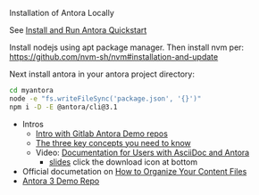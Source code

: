 Installation of Antora Locally

See [Install and Run Antora Quickstart](https://docs.antora.org/antora/latest/install-and-run-quickstart/)

Install nodejs using apt package manager. Then install nvm per: <https://github.com/nvm-sh/nvm#installation-and-update>

Next install antora in your antora project directory:

```bash
cd myantora
node -e "fs.writeFileSync('package.json', '{}')"
npm i -D -E @antora/cli@3.1
```

- Intros
  - [Intro with Gitlab Antora Demo repos](https://www.magnolia-cms.com/blog/using-asciidoc-and-antora-to-create-online-technical-documentation.html)
  - [The three key concepts you need to know](https://matthewsetter.com/antora/three-core-concepts/)
  - Video: [Documentation for Users with AsciiDoc and Antora](https://www.youtube.com/watch?v=LT0a--DNJhI)
    - [slides](https://speakerdeck.com/ahus1/antora-3-release-celebration) click the download icon at bottom
- Official documetation on [How to Organize Your Content Files](https://docs.antora.org/antora/latest/organize-content-files/)
- [Antora 3 Demo Repo](https://github.com/ahus1/antora3demo/tree/main)
 
